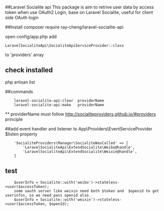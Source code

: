 ##Laravel Socialite api
This package is aim to retrive user data by access token when use OAuth2 Login, base on Laravel Socialite, useful for client side OAuth login


##Install
    composer require ray-cheng/laravel-socialite-api

open config/app.php
add 

    LaravelSocialiteApi\SocialiteApiServiceProvider::class

 to 'providers' array
 
 
## check installed

php artisan list

##commands

        laravel-socialite-api:clear  providerName   
        laravel-socialite-api:make   providerName    
   
** providerName must follow http://socialiteproviders.github.io/#providers principle

##add event handler and listener to App\Providers\EventServiceProvider $listen property


        'SocialiteProviders\Manager\SocialiteWasCalled' => [
            'LaravelSocialiteApi\ExtendSocialite\Weibo@handle',
            'LaravelSocialiteApi\ExtendSocialite\Weixin@handle',
        ]

## test

        $userInfo = Socialite::with('weibo')->stateless->user($accessToken);
        some oauth server like weixin need both $token and  $openid to get userinfos, so we need pass openid also.
        $userInfo = Socialite::with('weixin')->stateless->user($accessToken, $openId);
